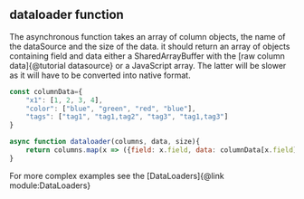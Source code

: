 ## dataloader function

The asynchronous function takes an array of column objects, the name of the dataSource and the size of the data. it should return an array of objects containing field and data either a SharedArrayBuffer with the  [raw column data]{@tutorial datasource} or a JavaScript array. The latter will be slower as it will have to be converted into native format.
```js
const columnData={
    "x1": [1, 2, 3, 4],
    "color": ["blue", "green", "red", "blue"],
    "tags": ["tag1", "tag1,tag2", "tag3", "tag1,tag3"]
}

async function dataloader(columns, data, size){
    return columns.map(x => ({field: x.field, data: columnData[x.field]}));
}
```

For more complex examples see the [DataLoaders]{@link module:DataLoaders}
